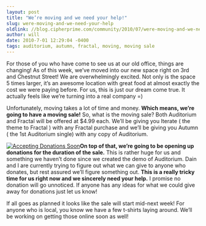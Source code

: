 ```yaml
---
layout: post
title: "We’re moving and we need your help!"
slug: were-moving-and-we-need-your-help
oldlink: //blog.cipherprime.com/community/2010/07/were-moving-and-we-need-your-help
author: will
date: 2010-7-01 12:29:04 -0400
tags: auditorium, autumn, fractal, moving, moving sale
---
```


For those of you who have come to see us at our old office, things are changing! As of this week, we’ve moved into our new space right on 3rd and Chestnut Street! We are overwhelmingly excited. Not only is the space 5 times larger, it’s an awesome location with great food at almost exactly the cost we were paying before. For us, this is just our dream come true. It actually feels like we’re turning into a real company =)

Unfortunately, moving takes a lot of time and money. **Which means, we’re going to have a moving sale!** So, what is the moving sale? Both Auditorium and Fractal will be offered at $4.99 each. We’ll be giving you Iterate ( the theme to Fractal ) with any Fractal purchase and we’ll be giving you Autumn ( the 1st Auditorium single) with any copy of Auditorium.

[![Accepting Donations Soon](/img/blog/the-poor-child.jpg "Accepting Donations Soon")](/img/blog/the-poor-child.jpg)**On top of that, we’re going to be opening up donations for the duration of the sale.** This is rather huge for us and something we haven’t done since we created the demo of Auditorium. Dain and I are currently trying to figure out what we can give to anyone who donates, but rest assured we’ll figure something out. **This is a really tricky time for us right now and we sincerely need your help.** I promise no donation will go unnoticed. If anyone has any ideas for what we could give away for donations just let us know!

If all goes as planned it looks like the sale will start mid-next week! For anyone who is local, you know we have a few t-shirts laying around. We’ll be working on getting those online soon as well!
